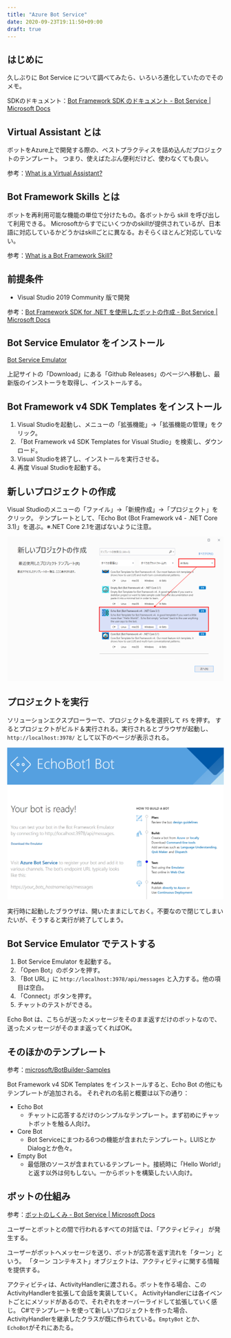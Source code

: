 ```yaml
---
title: "Azure Bot Service"
date: 2020-09-23T19:11:50+09:00
draft: true
---
```


## はじめに
久しぶりに Bot Service について調べてみたら、いろいろ進化していたのでそのメモ。

SDKのドキュメント：[Bot Framework SDK のドキュメント - Bot Service | Microsoft Docs](https://docs.microsoft.com/ja-jp/azure/bot-service/index-bf-sdk?view=azure-bot-service-4.0)

## Virtual Assistant とは
ボットをAzure上で開発する際の、ベストプラクティスを詰め込んだプロジェクトのテンプレート。
つまり、使えばたぶん便利だけど、使わなくても良い。

参考：[What is a Virtual Assistant?](https://microsoft.github.io/botframework-solutions/overview/virtual-assistant-solution/)

## Bot Framework Skills とは
ボットを再利用可能な機能の単位で分けたもの。各ボットから skill を呼び出して利用できる。
Microsoftからすでにいくつかのskillが提供されているが、日本語に対応しているかどうかはskillごとに異なる。おそらくほとんど対応していない。

参考：[What is a Bot Framework Skill?](https://microsoft.github.io/botframework-solutions/overview/skills/)

## 前提条件

* Visual Studio 2019 Community 版で開発

参考：[Bot Framework SDK for .NET を使用したボットの作成 - Bot Service | Microsoft Docs](https://docs.microsoft.com/ja-jp/azure/bot-service/dotnet/bot-builder-dotnet-sdk-quickstart?view=azure-bot-service-4.0&tabs=vs)

## Bot Service Emulator をインストール
[Bot Service Emulator](https://github.com/microsoft/BotFramework-Emulator/tree/master)

上記サイトの「Download」にある「Github Releases」のページへ移動し、最新版のインストーラを取得し、インストールする。

## Bot Framework v4 SDK Templates をインストール

1. Visual Studioを起動し、メニューの「拡張機能」→「拡張機能の管理」をクリック。
1. 「Bot Framework v4 SDK Templates for Visual Studio」を検索し、ダウンロード。
1. Visual Studioを終了し、インストールを実行させる。
1. 再度 Visual Studioを起動する。

## 新しいプロジェクトの作成
Visual Studioのメニューの「ファイル」→「新規作成」→「プロジェクト」をクリック。
テンプレートとして、「Echo Bot (Bot Framework v4 - .NET Core 3.1)」を選ぶ。※.NET Core 2.1を選ばないように注意。

![](2020-09-23-20-59-33.png)

## プロジェクトを実行
ソリューションエクスプローラーで、プロジェクト名を選択して `F5` を押す。
するとプロジェクトがビルド＆実行される。実行されるとブラウザが起動し、`http://localhost:3978/` として以下のページが表示される。

![](2020-09-25-10-33-03.png)

実行時に起動したブラウザは、開いたままにしておく。不要なので閉じてしまいたいが、そうすると実行が終了してしまう。

## Bot Service Emulator でテストする

1. Bot Service Emulator を起動する。
1. 「Open Bot」のボタンを押す。
1. 「Bot URL」に `http://localhost:3978/api/messages` と入力する。他の項目は空白。
1. 「Connect」ボタンを押す。
1. チャットのテストができる。

Echo Bot は、こちらが送ったメッセージをそのまま返すだけのボットなので、送ったメッセージがそのまま返ってくればOK。

## そのほかのテンプレート
参考：[microsoft/BotBuilder-Samples](https://github.com/microsoft/BotBuilder-Samples/tree/main/generators/dotnet-templates)

Bot Framework v4 SDK Templates をインストールすると、Echo Bot の他にもテンプレートが追加される。
それぞれの名前と概要は以下の通り：

* Echo Bot
  * チャットに応答するだけのシンプルなテンプレート。まず初めにチャットボットを触る人向け。
* Core Bot
  * Bot Serviceにまつわる6つの機能が含まれたテンプレート。LUISとかDialogとか色々。
* Empty Bot
  * 最低限のソースが含まれているテンプレート。接続時に「Hello World!」と返す以外は何もしない。一からボットを構築したい人向け。

## ボットの仕組み
参考：[ボットのしくみ - Bot Service | Microsoft Docs](https://docs.microsoft.com/ja-jp/azure/bot-service/bot-builder-basics?view=azure-bot-service-4.0&tabs=csharp)

ユーザーとボットとの間で行われるすべての対話では、「アクティビティ」 が発生する。

ユーザーがボットへメッセージを送り、ボットが応答を返す流れを「ターン」という。
「ターン コンテキスト」オブジェクトは、アクティビティに関する情報を提供する。

アクティビティは、ActivityHandlerに渡される。ボットを作る場合、このActivityHandlerを拡張して会話を実装していく。
ActivityHandlerには各イベントごとにメソッドがあるので、それぞれをオーバーライドして拡張していく感じ。
C#でテンプレートを使って新しいプロジェクトを作った場合、ActivityHandlerを継承したクラスが既に作られている。`EmptyBot` とか、`EchoBot`がそれにあたる。


